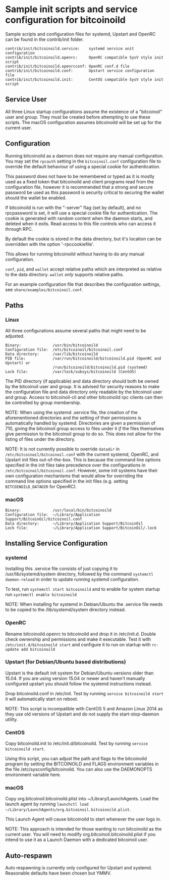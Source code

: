 Sample init scripts and service configuration for bitcoinoild
==========================================================

Sample scripts and configuration files for systemd, Upstart and OpenRC
can be found in the contrib/init folder.

    contrib/init/bitcoinoild.service:    systemd service unit configuration
    contrib/init/bitcoinoild.openrc:     OpenRC compatible SysV style init script
    contrib/init/bitcoinoild.openrcconf: OpenRC conf.d file
    contrib/init/bitcoinoild.conf:       Upstart service configuration file
    contrib/init/bitcoinoild.init:       CentOS compatible SysV style init script

Service User
---------------------------------

All three Linux startup configurations assume the existence of a "bitcoinoil" user
and group.  They must be created before attempting to use these scripts.
The macOS configuration assumes bitcoinoild will be set up for the current user.

Configuration
---------------------------------

Running bitcoinoild as a daemon does not require any manual configuration. You may
set the `rpcauth` setting in the `bitcoinoil.conf` configuration file to override
the default behaviour of using a special cookie for authentication.

This password does not have to be remembered or typed as it is mostly used
as a fixed token that bitcoinoild and client programs read from the configuration
file, however it is recommended that a strong and secure password be used
as this password is security critical to securing the wallet should the
wallet be enabled.

If bitcoinoild is run with the "-server" flag (set by default), and no rpcpassword is set,
it will use a special cookie file for authentication. The cookie is generated with random
content when the daemon starts, and deleted when it exits. Read access to this file
controls who can access it through RPC.

By default the cookie is stored in the data directory, but it's location can be overridden
with the option '-rpccookiefile'.

This allows for running bitcoinoild without having to do any manual configuration.

`conf`, `pid`, and `wallet` accept relative paths which are interpreted as
relative to the data directory. `wallet` *only* supports relative paths.

For an example configuration file that describes the configuration settings,
see `share/examples/bitcoinoil.conf`.

Paths
---------------------------------

### Linux

All three configurations assume several paths that might need to be adjusted.

    Binary:              /usr/bin/bitcoinoild
    Configuration file:  /etc/bitcoinoil/bitcoinoil.conf
    Data directory:      /var/lib/bitcoinoild
    PID file:            /var/run/bitcoinoild/bitcoinoild.pid (OpenRC and Upstart) or
                         /run/bitcoinoild/bitcoinoild.pid (systemd)
    Lock file:           /var/lock/subsys/bitcoinoild (CentOS)

The PID directory (if applicable) and data directory should both be owned by the
bitcoinoil user and group. It is advised for security reasons to make the
configuration file and data directory only readable by the bitcoinoil user and
group. Access to bitcoinoil-cli and other bitcoinoild rpc clients can then be
controlled by group membership.

NOTE: When using the systemd .service file, the creation of the aforementioned
directories and the setting of their permissions is automatically handled by
systemd. Directories are given a permission of 710, giving the bitcoinoil group
access to files under it _if_ the files themselves give permission to the
bitcoinoil group to do so. This does not allow
for the listing of files under the directory.

NOTE: It is not currently possible to override `datadir` in
`/etc/bitcoinoil/bitcoinoil.conf` with the current systemd, OpenRC, and Upstart init
files out-of-the-box. This is because the command line options specified in the
init files take precedence over the configurations in
`/etc/bitcoinoil/bitcoinoil.conf`. However, some init systems have their own
configuration mechanisms that would allow for overriding the command line
options specified in the init files (e.g. setting `BITCOINOILD_DATADIR` for
OpenRC).

### macOS

    Binary:              /usr/local/bin/bitcoinoild
    Configuration file:  ~/Library/Application Support/BitcoinOil/bitcoinoil.conf
    Data directory:      ~/Library/Application Support/BitcoinOil
    Lock file:           ~/Library/Application Support/BitcoinOil/.lock

Installing Service Configuration
-----------------------------------

### systemd

Installing this .service file consists of just copying it to
/usr/lib/systemd/system directory, followed by the command
`systemctl daemon-reload` in order to update running systemd configuration.

To test, run `systemctl start bitcoinoild` and to enable for system startup run
`systemctl enable bitcoinoild`

NOTE: When installing for systemd in Debian/Ubuntu the .service file needs to be copied to the /lib/systemd/system directory instead.

### OpenRC

Rename bitcoinoild.openrc to bitcoinoild and drop it in /etc/init.d.  Double
check ownership and permissions and make it executable.  Test it with
`/etc/init.d/bitcoinoild start` and configure it to run on startup with
`rc-update add bitcoinoild`

### Upstart (for Debian/Ubuntu based distributions)

Upstart is the default init system for Debian/Ubuntu versions older than 15.04. If you are using version 15.04 or newer and haven't manually configured upstart you should follow the systemd instructions instead.

Drop bitcoinoild.conf in /etc/init.  Test by running `service bitcoinoild start`
it will automatically start on reboot.

NOTE: This script is incompatible with CentOS 5 and Amazon Linux 2014 as they
use old versions of Upstart and do not supply the start-stop-daemon utility.

### CentOS

Copy bitcoinoild.init to /etc/init.d/bitcoinoild. Test by running `service bitcoinoild start`.

Using this script, you can adjust the path and flags to the bitcoinoild program by
setting the BITCOINOILD and FLAGS environment variables in the file
/etc/sysconfig/bitcoinoild. You can also use the DAEMONOPTS environment variable here.

### macOS

Copy org.bitcoinoil.bitcoinoild.plist into ~/Library/LaunchAgents. Load the launch agent by
running `launchctl load ~/Library/LaunchAgents/org.bitcoinoil.bitcoinoild.plist`.

This Launch Agent will cause bitcoinoild to start whenever the user logs in.

NOTE: This approach is intended for those wanting to run bitcoinoild as the current user.
You will need to modify org.bitcoinoil.bitcoinoild.plist if you intend to use it as a
Launch Daemon with a dedicated bitcoinoil user.

Auto-respawn
-----------------------------------

Auto respawning is currently only configured for Upstart and systemd.
Reasonable defaults have been chosen but YMMV.
